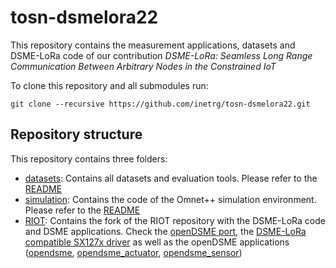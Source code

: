 # tosn-dsmelora22

This repository contains the measurement applications, datasets and DSME-LoRa
code of our contribution <i>DSME-LoRa: Seamless Long Range Communication Between
Arbitrary Nodes in the Constrained IoT</i>

To clone this repository and all submodules run:
```
git clone --recursive https://github.com/inetrg/tosn-dsmelora22.git
```

## Repository structure
This repository contains three folders:
- [datasets](datasets): Contains all datasets and evaluation tools. Please refer
to the [README](datasets/README.md)
- [simulation](https://github.com/inetrg/dsme_lora/tree/e94c7e55c4d69e629d2e5d7cecb1ce7a6c89a230): Contains the code of the Omnet++ simulation environment.
Please refer to the [README](https://github.com/inetrg/dsme_lora/blob/e94c7e55c4d69e629d2e5d7cecb1ce7a6c89a230/README.md)
- [RIOT](https://github.com/inetrg/RIOT/tree/45c9637040e48e370271c1ac54554f40d5f2d5fa): Contains the fork of the RIOT repository with the DSME-LoRa code
and DSME applications. Check the [openDSME port](https://github.com/inetrg/RIOT/tree/45c9637040e48e370271c1ac54554f40d5f2d5fa/pkg/opendsme), the [DSME-LoRa compatible SX127x driver](https://github.com/inetrg/RIOT/blob/45c9637040e48e370271c1ac54554f40d5f2d5fa/drivers/sx127x/sx127x_rf_ops.c) as well as
the openDSME applications ([opendsme](https://github.com/inetrg/RIOT/tree/45c9637040e48e370271c1ac54554f40d5f2d5fa/examples/opendsme), [opendsme_actuator](https://github.com/inetrg/RIOT/tree/45c9637040e48e370271c1ac54554f40d5f2d5fa/examples/opendsme_actuator), [opendsme_sensor](https://github.com/inetrg/RIOT/tree/45c9637040e48e370271c1ac54554f40d5f2d5fa/examples/opendsme_sensor))

